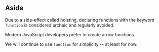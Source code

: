 ## Aside
Due to a side-effect called hoisting, declaring functions with the keyword `function`  is considered archaic and regularly avoided.

Modern JavaScript developers prefer to create arrow functions.  

We will continue to use `function` for simplicity -- at least for now.
